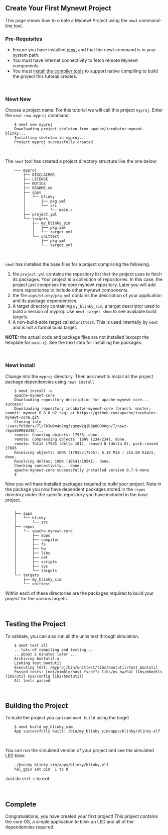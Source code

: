 ## Create Your First Mynewt Project

This page shows how to create a Mynewt Project using the `newt` command-line tool.

### Pre-Requisites

* Ensure you have installed [newt](../../newt/tutorials/newt_mac.md) and that the 
newt command is in your system path. 
* You must have Internet connectivity to fetch remote Mynewt components
* You must [install the compiler tools](project1.md) to 
support native compiling to build the project this tutorial creates.  

<br>

### Newt New

Choose a project name. For this tutorial we will call this project `myproj`.
Enter the `newt new myproj` command. 

```
    $ newt new myproj
    Downloading project skeleton from apache/incubator-mynewt-blinky...
    Installing skeleton in myproj...
    Project myproj successfully created.
```

<br>

The `newt` tool has created a project directory structure like the one below:

```
    ─── myproj
        ├── DISCLAIMER
        ├── LICENSE
        ├── NOTICE
        ├── README.md
        ├── apps
        │   └── blinky
        │       ├── pkg.yml
        │       └── src
        │           └── main.c
        ├── project.yml
        └── targets
            ├── my_blinky_sim
            │   ├── pkg.yml
            │   └── target.yml
            └── unittest
                ├── pkg.yml
                └── target.yml
```

<br>


`newt` has installed the base files for a project comprising the following.

1. file `project.yml` contains the repository list that the project uses to fetch
its packages. Your project is a collection of repositories.  In this case, the project just
comprises the core mynewt repository.  Later you will add more repositories
to include other mynewt components.
2. the file `apps/blinky/pkg.yml` contains the description of your application
and its package dependencies.
3.  A target directory containing `my_blinky_sim`, a target descriptor used to
build a version of myproj.  Use `newt target show` to see available build 
targets.
4. A non-build-able target called `unittest`.  This is used
internally by `newt` and is not a formal build target.

**NOTE:** the actual code and package files are not installed 
(except the template for `main.c`).  See the next step for installing the packages.

<br>

### Newt Install

Change into the `myproj` directory.  Then ask newt to install all the 
project package dependencies using `newt install`.

```
    $ newt install -v 
    apache-mynewt-core
    Downloading repository description for apache-mynewt-core... success!
    Downloading repository incubator-mynewt-core (branch: master; commit: mynewt_0_8_0_b2_tag) at https://github.com/apache/incubator-mynewt-core.git
    Cloning into '/var/folders/7l/7b3w9m4n2mg3sqmgw2q1b9p80000gn/T/newt-repo969988348'...
    remote: Counting objects: 17935, done.
    remote: Compressing objects: 100% (234/234), done.
    remote: Total 17935 (delta 101), reused 0 (delta 0), pack-reused 17686
    Receiving objects: 100% (17935/17935), 6.18 MiB | 315.00 KiB/s, done.
    Resolving deltas: 100% (10541/10541), done.
    Checking connectivity... done.
    apache-mynewt-core successfully installed version 0.7.9-none
    $ 
```

Now you will have installed packages required to build your project. Note in 
the package you now have dependent packages stored in the `repos` directory
under the specific repository you have included in the base project.  

```no-highlight
    .
    ├── apps
    │   └── blinky
    │       └── src
    ├── repos
    │   └── apache-mynewt-core
    │       ├── apps
    │       ├── compiler
    │       ├── fs
    │       ├── hw
    │       ├── libs
    │       ├── net
    │       ├── scripts
    │       ├── sys
    │       └── targets
    └── targets
        ├── my_blinky_sim
        └── unittest
```

Within each of these directories are the packages required to build your
project for the various targets.

<br>

## Testing the Project

To validate, you can also run all the units test through simulation.

```no-highlight
    $ newt test all
    ...lots of compiling and testing...
    ...about 2 minutes later ...
    Archiving bootutil.a
    Linking test_bootutil
    Executing test: /myproj/bin/unittest/libs/bootutil/test_bootutil
    Passed tests: [net/nimble/host fs/nffs libs/os hw/hal libs/mbedtls libs/util sys/config libs/bootutil]
    All tests passed
```

<br>

## Building the Project

To build the project you can use `newt build` using the target 

```no-highlight
    $ newt build my_blinky_sim
    App successfully built: /bin/my_blinky_sim/apps/blinky/blinky.elf
```

<br>

You can run the simulated version of your project and see the simulated LED
blink
```no-highlight
    ./bin/my_blinky_sim/apps/blinky/blinky.elf
    hal_gpio set pin  1 to 0
```

Just do `ctrl-c` to exit.

<br>

## Complete

Congratulations, you have created your first project!  This project contains 
the core OS, a simple application to blink an LED and all of the dependencies
required.
